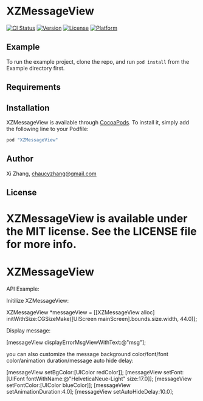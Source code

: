 # XZMessageView

[![CI Status](http://img.shields.io/travis/tringappsXiZhang/XZMessageView.svg?style=flat)](https://travis-ci.org/tringappsXiZhang/XZMessageView)
[![Version](https://img.shields.io/cocoapods/v/XZMessageView.svg?style=flat)](http://cocoapods.org/pods/XZMessageView)
[![License](https://img.shields.io/cocoapods/l/XZMessageView.svg?style=flat)](http://cocoapods.org/pods/XZMessageView)
[![Platform](https://img.shields.io/cocoapods/p/XZMessageView.svg?style=flat)](http://cocoapods.org/pods/XZMessageView)

## Example

To run the example project, clone the repo, and run `pod install` from the Example directory first.

## Requirements

## Installation

XZMessageView is available through [CocoaPods](http://cocoapods.org). To install
it, simply add the following line to your Podfile:

```ruby
pod "XZMessageView"
```

## Author

Xi Zhang, chaucyzhang@gmail.com

## License

XZMessageView is available under the MIT license. See the LICENSE file for more info.
=======
# XZMessageView

API Example:

Initilize XZMessageView: 

XZMessageView *messageView = [[XZMessageView alloc] initWithSize:CGSizeMake([UIScreen mainScreen].bounds.size.width, 44.0)];

Display message:

[messageView displayErrorMsgViewWithText:@"msg"];

you can also customize the message background color/font/font color/animation duration/message auto hide delay:

[messageView setBgColor:[UIColor redColor]];
[messageView setFont:[UIFont fontWithName:@"HelveticaNeue-Light" size:17.0]];
[messageView setFontColor:[UIColor blueColor]];
[messageView setAnimationDuration:4.0];
[messageView setAutoHideDelay:10.0];








